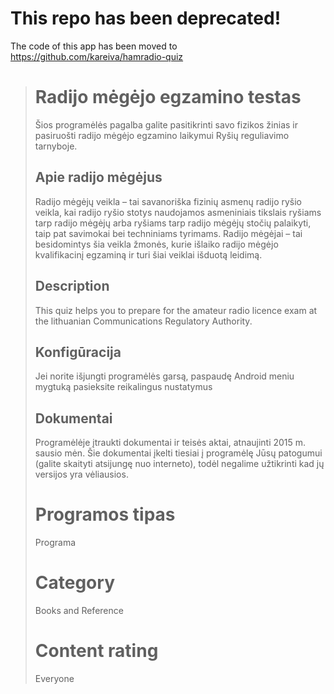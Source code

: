 # This repo has been deprecated! 

The code of this app has been moved to https://github.com/kareiva/hamradio-quiz


> # Radijo mėgėjo egzamino testas
> 
> Šios programėlės pagalba galite pasitikrinti savo fizikos žinias ir pasiruošti radijo mėgėjo egzamino laikymui Ryšių reguliavimo tarnyboje. 
> 
> ## Apie radijo mėgėjus
> 
> Radijo mėgėjų veikla – tai savanoriška fizinių asmenų radijo ryšio veikla, kai radijo ryšio stotys naudojamos asmeniniais tikslais ryšiams tarp radijo mėgėjų arba ryšiams tarp radijo mėgėjų stočių palaikyti, taip pat savimokai bei techniniams tyrimams. Radijo mėgėjai – tai besidomintys šia veikla žmonės, kurie išlaiko radijo mėgėjo kvalifikacinį egzaminą ir turi šiai veiklai išduotą leidimą.
> 
> ## Description
> 
> This quiz helps you to prepare for the amateur radio licence exam at the lithuanian Communications Regulatory Authority.
> 
> ## Konfigūracija
> 
> Jei norite išjungti programėlės garsą, paspaudę Android meniu mygtuką pasieksite reikalingus nustatymus
> 
> ## Dokumentai
> 
> Programėlėje įtraukti dokumentai ir teisės aktai, atnaujinti 2015 m. sausio mėn. Šie dokumentai įkelti tiesiai į programėlę Jūsų patogumui (galite skaityti atsijungę nuo interneto), todėl negalime užtikrinti kad jų versijos yra vėliausios. 
> 
> # Programos tipas
> 
> 
> Programa
> 
> # Category
> 
> Books and Reference
> 
> # Content rating
> 
> Everyone
